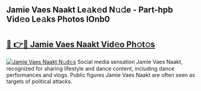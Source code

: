 ## Jamie Vaes Naakt Le𝚊k𝚎d N𝚞𝚍e - Part-hpb Vid𝚎o Le𝚊ks Photos lOnb0

# <h2><a href="http://fb4vzi.evod.top/?m=Jamie+Vaes+Naakt">🔗 👉🔴 Jamie Vaes Naakt Vid𝚎o Ph𝚘t𝚘s</a></h2>

[![Jamie Vaes Naakt N𝚞d𝚎s](https://i.imgur.com/8V9OHl7.gif)](http://fb4vzi.evod.top/?m=Jamie+Vaes+Naakt)
Social media sensation Jamie Vaes Naakt, recognized for sharing lifestyle and dance content, including dance performances and vlogs. Public figures Jamie Vaes Naakt are often seen as targets of political attacks. 
